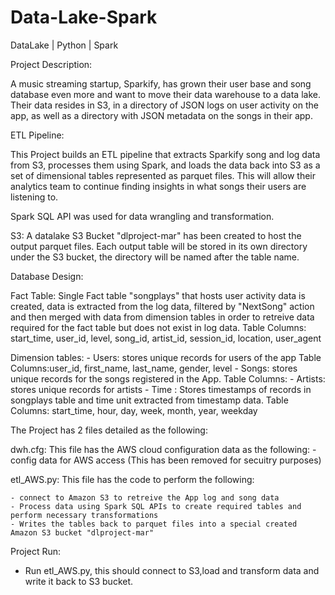 # Data-Lake-Spark
DataLake | Python | Spark

Project Description:

A music streaming startup, Sparkify, has grown their user base and song database even more and want to move their data warehouse to a data lake. Their data resides in S3, in a directory of JSON logs on user activity on the app, as well as a directory with JSON metadata on the songs in their app.

ETL Pipeline:

This Project builds an ETL pipeline that extracts Sparkify song and log data from S3, processes them using Spark, and loads the data back into S3 as a set of dimensional tables represented as parquet files. This will allow their analytics team to continue finding insights in what songs their users are listening to.

Spark SQL API was used for data wrangling and transformation.

S3:
A datalake S3 Bucket "dlproject-mar" has been created to host the output parquet files.
Each output table will be stored in its own directory under the S3 bucket, the directory will be named after the table name.

Database Design:

Fact Table:
Single Fact table "songplays" that hosts user activity data is created, data is extracted from the log data, filtered by "NextSong" action and then merged with data from dimension tables in order to retreive data required for the fact table but does not exist in log data.
        Table Columns: start_time, user_id, level, song_id, artist_id, session_id, location, user_agent

Dimension tables:
    - Users: stores unique records for  users of the app
        Table Columns:user_id, first_name, last_name, gender, level
    - Songs: stores unique records for the songs registered in the App.
        Table Columns:
    - Artists: stores unique records for artists 
    - Time : Stores timestamps of records in songplays table and time unit extracted from timestamp data.
        Table Columns: start_time, hour, day, week, month, year, weekday

The Project has 2 files detailed as the following:

dwh.cfg: This file has the AWS cloud configuration data as the following:
    -config data for AWS access (This has been removed for secuitry purposes)
    
etl_AWS.py: This file has the code to perform the following:

    - connect to Amazon S3 to retreive the App log and song data
    - Process data using Spark SQL APIs to create required tables and perform necessary transformations
    - Writes the tables back to parquet files into a special created Amazon S3 bucket "dlproject-mar"


Project Run:

- Run etl_AWS.py, this should connect to S3,load and transform data and write it back to S3 bucket.
 
